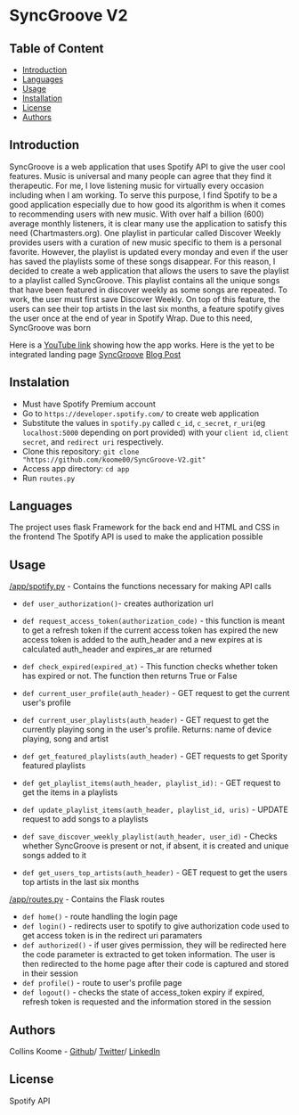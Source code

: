 #  SyncGroove V2

## Table of Content
* [Introduction](#introduction)
* [Languages](#languages)
* [Usage](#usage)
* [Installation](#installation)
* [License](#license)
* [Authors](#authors)

## Introduction
SyncGroove is a web application that uses Spotify API to give the user cool features. Music is universal and many people can agree that they find it therapeutic. For me, I love listening music for virtually every occasion including when I am working. To serve this purpose, I find Spotify to be a good application especially due to how good its algorithm is when it comes to recommending users with new music. With over half a billion (600) average monthly listeners, it is clear many use the application to satisfy this need (Chartmasters.org). 
One playlist in particular called Discover Weekly provides users with a curation of new music specific to them is a personal favorite. However, the playlist is updated every monday and even if the user has saved the playlists some of these songs disappear. For this reason, I decided to create a web application that allows the users to save the playlist to a playlist called SyncGroove. This playlist contains all the unique songs that have been featured in discover weekly as some songs are repeated. To work, the user must first save Discover Weekly. On top of this feature, the users can see their top artists in the last six months, a feature spotify gives the user once at the end of year in Spotify Wrap. Due to this need, SyncGroove was born



Here is a [YouTube link](https://youtu.be/cKMZVlDJAh8) showing how the app works.
Here is the yet to be integrated landing page [SyncGroove](https://koomemc.wixsite.com/syncgroove-1)
[Blog Post](https://medium.com/@koomemc/syncgroove-2f0ed6db3e99)

## Instalation
* Must have Spotify Premium account
* Go to `https://developer.spotify.com/` to create web application
* Substitute the values in `spotify.py` called `c_id`, `c_secret`, `r_uri`(eg `localhost:5000` depending on port provided) with your `client id`, `client secret`, and `redirect uri` respectively.
* Clone this repository: `git clone "https://github.com/koome00/SyncGroove-V2.git"`
* Access app directory: `cd app`
* Run `routes.py`


## Languages
The project uses flask Framework for the back end and HTML and CSS in the frontend
The Spotify API is used to make the application possible

## Usage

[/app/spotify.py]([/app/spotify.py) - Contains the functions necessary for making API calls

* `def user_authorization()`- creates authorization url
* `def request_access_token(authorization_code)` - this function is meant to get a refresh token if the current access token has expired the new access token is added to the auth_header and a new expires at is calculated auth_header and expires_ar are returned 
* `def check_expired(expired_at)` - This function checks whether token has expired or not. The function then returns True or False
* `def current_user_profile(auth_header)` - GET request to get the current user's profile
* `def current_user_playlists(auth_header)` - GET request to get the currently playing song in the user's profile. Returns: name of device playing, song and artist
* `def get_featured_playlists(auth_header)` -  GET requests to get Spority featured playlists
* `def get_playlist_items(auth_header, playlist_id):` -  GET request to get the items in a playlists
* `def update_playlist_items(auth_header, playlist_id, uris)` - UPDATE request to add songs to a playlists
* `def save_discover_weekly_playlist(auth_header, user_id)` - Checks whether SyncGroove is present or not, if absent, it is created and unique songs added to it
    
* `def get_users_top_artists(auth_header)` -  GET request to get the users top artists in the last six months

[/app/routes.py](/app/routes.py) - Contains the Flask routes
* `def home()` - route handling the login page
* `def login()` - redirects user to spotify to give authorization code used to get access token is in the redirect uri paramaters
* `def authorized()` - if user gives permission, they will be redirected here the code parameter is extracted to get token information. The user is then redirected to the home page after their code is captured and stored in their session
* `def profile()` - route to user's profile page
* `def logout()` - checks the state of access_token expiry if expired, refresh token is requested and the information stored in the session

## Authors
Collins Koome - [Github](https://github.com/koome00)/ [Twitter](https://twitter.com/khvfv_)/ [LinkedIn](https://www.linkedin.com/in/collins-koome-728544261/)

## License
Spotify API